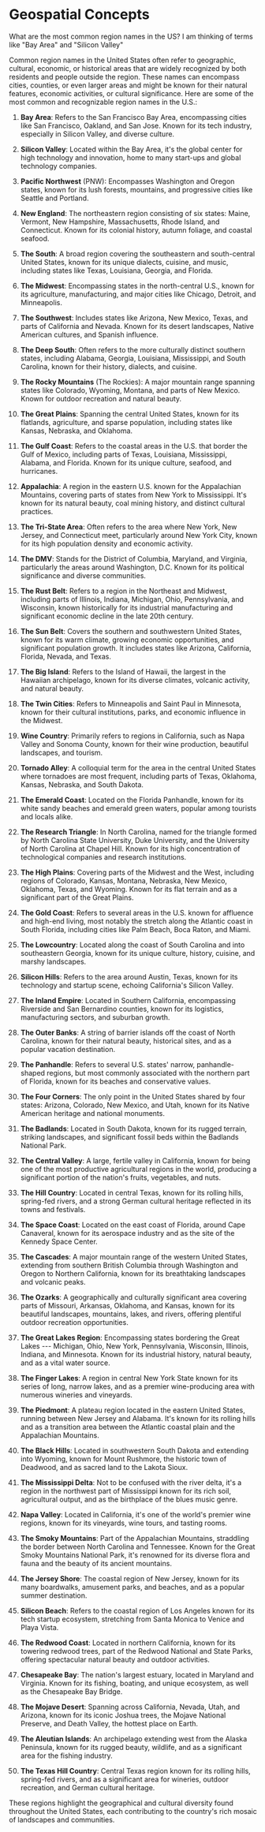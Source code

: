 # Geospatial Concepts

What are the most common region names in the US? I am thinking of terms like "Bay Area" and "Silicon Valley"

Common region names in the United States often refer to geographic, cultural, economic, or historical areas that are widely recognized by both residents and people outside the region. These names can encompass cities, counties, or even larger areas and might be known for their natural features, economic activities, or cultural significance. Here are some of the most common and recognizable region names in the U.S.:

1.  **Bay Area**: Refers to the San Francisco Bay Area, encompassing cities like San Francisco, Oakland, and San Jose. Known for its tech industry, especially in Silicon Valley, and diverse culture.

2.  **Silicon Valley**: Located within the Bay Area, it's the global center for high technology and innovation, home to many start-ups and global technology companies.

3.  **Pacific Northwest** (PNW): Encompasses Washington and Oregon states, known for its lush forests, mountains, and progressive cities like Seattle and Portland.

4.  **New England**: The northeastern region consisting of six states: Maine, Vermont, New Hampshire, Massachusetts, Rhode Island, and Connecticut. Known for its colonial history, autumn foliage, and coastal seafood.

5.  **The South**: A broad region covering the southeastern and south-central United States, known for its unique dialects, cuisine, and music, including states like Texas, Louisiana, Georgia, and Florida.

6.  **The Midwest**: Encompassing states in the north-central U.S., known for its agriculture, manufacturing, and major cities like Chicago, Detroit, and Minneapolis.

7.  **The Southwest**: Includes states like Arizona, New Mexico, Texas, and parts of California and Nevada. Known for its desert landscapes, Native American cultures, and Spanish influence.

8.  **The Deep South**: Often refers to the more culturally distinct southern states, including Alabama, Georgia, Louisiana, Mississippi, and South Carolina, known for their history, dialects, and cuisine.

9.  **The Rocky Mountains** (The Rockies): A major mountain range spanning states like Colorado, Wyoming, Montana, and parts of New Mexico. Known for outdoor recreation and natural beauty.

10.  **The Great Plains**: Spanning the central United States, known for its flatlands, agriculture, and sparse population, including states like Kansas, Nebraska, and Oklahoma.

11.  **The Gulf Coast**: Refers to the coastal areas in the U.S. that border the Gulf of Mexico, including parts of Texas, Louisiana, Mississippi, Alabama, and Florida. Known for its unique culture, seafood, and hurricanes.

12.  **Appalachia**: A region in the eastern U.S. known for the Appalachian Mountains, covering parts of states from New York to Mississippi. It's known for its natural beauty, coal mining history, and distinct cultural practices.

13.  **The Tri-State Area**: Often refers to the area where New York, New Jersey, and Connecticut meet, particularly around New York City, known for its high population density and economic activity.

14.  **The DMV**: Stands for the District of Columbia, Maryland, and Virginia, particularly the areas around Washington, D.C. Known for its political significance and diverse communities.

15.  **The Rust Belt**: Refers to a region in the Northeast and Midwest, including parts of Illinois, Indiana, Michigan, Ohio, Pennsylvania, and Wisconsin, known historically for its industrial manufacturing and significant economic decline in the late 20th century.

16.  **The Sun Belt**: Covers the southern and southwestern United States, known for its warm climate, growing economic opportunities, and significant population growth. It includes states like Arizona, California, Florida, Nevada, and Texas.

17.  **The Big Island**: Refers to the Island of Hawaii, the largest in the Hawaiian archipelago, known for its diverse climates, volcanic activity, and natural beauty.

18.  **The Twin Cities**: Refers to Minneapolis and Saint Paul in Minnesota, known for their cultural institutions, parks, and economic influence in the Midwest.

19.  **Wine Country**: Primarily refers to regions in California, such as Napa Valley and Sonoma County, known for their wine production, beautiful landscapes, and tourism.

20.  **Tornado Alley**: A colloquial term for the area in the central United States where tornadoes are most frequent, including parts of Texas, Oklahoma, Kansas, Nebraska, and South Dakota.

21.  **The Emerald Coast**: Located on the Florida Panhandle, known for its white sandy beaches and emerald green waters, popular among tourists and locals alike.

22.  **The Research Triangle**: In North Carolina, named for the triangle formed by North Carolina State University, Duke University, and the University of North Carolina at Chapel Hill. Known for its high concentration of technological companies and research institutions.

23.  **The High Plains**: Covering parts of the Midwest and the West, including regions of Colorado, Kansas, Montana, Nebraska, New Mexico, Oklahoma, Texas, and Wyoming. Known for its flat terrain and as a significant part of the Great Plains.

24.  **The Gold Coast**: Refers to several areas in the U.S. known for affluence and high-end living, most notably the stretch along the Atlantic coast in South Florida, including cities like Palm Beach, Boca Raton, and Miami.

25.  **The Lowcountry**: Located along the coast of South Carolina and into southeastern Georgia, known for its unique culture, history, cuisine, and marshy landscapes.

26.  **Silicon Hills**: Refers to the area around Austin, Texas, known for its technology and startup scene, echoing California's Silicon Valley.

27.  **The Inland Empire**: Located in Southern California, encompassing Riverside and San Bernardino counties, known for its logistics, manufacturing sectors, and suburban growth.

28.  **The Outer Banks**: A string of barrier islands off the coast of North Carolina, known for their natural beauty, historical sites, and as a popular vacation destination.

29.  **The Panhandle**: Refers to several U.S. states' narrow, panhandle-shaped regions, but most commonly associated with the northern part of Florida, known for its beaches and conservative values.

30.  **The Four Corners**: The only point in the United States shared by four states: Arizona, Colorado, New Mexico, and Utah, known for its Native American heritage and national monuments.

31.  **The Badlands**: Located in South Dakota, known for its rugged terrain, striking landscapes, and significant fossil beds within the Badlands National Park.

32.  **The Central Valley**: A large, fertile valley in California, known for being one of the most productive agricultural regions in the world, producing a significant portion of the nation's fruits, vegetables, and nuts.

33.  **The Hill Country**: Located in central Texas, known for its rolling hills, spring-fed rivers, and a strong German cultural heritage reflected in its towns and festivals.

34.  **The Space Coast**: Located on the east coast of Florida, around Cape Canaveral, known for its aerospace industry and as the site of the Kennedy Space Center.

35.  **The Cascades**: A major mountain range of the western United States, extending from southern British Columbia through Washington and Oregon to Northern California, known for its breathtaking landscapes and volcanic peaks.

36.  **The Ozarks**: A geographically and culturally significant area covering parts of Missouri, Arkansas, Oklahoma, and Kansas, known for its beautiful landscapes, mountains, lakes, and rivers, offering plentiful outdoor recreation opportunities.

37.  **The Great Lakes Region**: Encompassing states bordering the Great Lakes --- Michigan, Ohio, New York, Pennsylvania, Wisconsin, Illinois, Indiana, and Minnesota. Known for its industrial history, natural beauty, and as a vital water source.

38.  **The Finger Lakes**: A region in central New York State known for its series of long, narrow lakes, and as a premier wine-producing area with numerous wineries and vineyards.

39.  **The Piedmont**: A plateau region located in the eastern United States, running between New Jersey and Alabama. It's known for its rolling hills and as a transition area between the Atlantic coastal plain and the Appalachian Mountains.

40.  **The Black Hills**: Located in southwestern South Dakota and extending into Wyoming, known for Mount Rushmore, the historic town of Deadwood, and as sacred land to the Lakota Sioux.

41.  **The Mississippi Delta**: Not to be confused with the river delta, it's a region in the northwest part of Mississippi known for its rich soil, agricultural output, and as the birthplace of the blues music genre.

42.  **Napa Valley**: Located in California, it's one of the world's premier wine regions, known for its vineyards, wine tours, and tasting rooms.

43.  **The Smoky Mountains**: Part of the Appalachian Mountains, straddling the border between North Carolina and Tennessee. Known for the Great Smoky Mountains National Park, it's renowned for its diverse flora and fauna and the beauty of its ancient mountains.

44.  **The Jersey Shore**: The coastal region of New Jersey, known for its many boardwalks, amusement parks, and beaches, and as a popular summer destination.

45.  **Silicon Beach**: Refers to the coastal region of Los Angeles known for its tech startup ecosystem, stretching from Santa Monica to Venice and Playa Vista.

46.  **The Redwood Coast**: Located in northern California, known for its towering redwood trees, part of the Redwood National and State Parks, offering spectacular natural beauty and outdoor activities.

47.  **Chesapeake Bay**: The nation's largest estuary, located in Maryland and Virginia. Known for its fishing, boating, and unique ecosystem, as well as the Chesapeake Bay Bridge.

48.  **The Mojave Desert**: Spanning across California, Nevada, Utah, and Arizona, known for its iconic Joshua trees, the Mojave National Preserve, and Death Valley, the hottest place on Earth.

49.  **The Aleutian Islands**: An archipelago extending west from the Alaska Peninsula, known for its rugged beauty, wildlife, and as a significant area for the fishing industry.

50.  **The Texas Hill Country**: Central Texas region known for its rolling hills, spring-fed rivers, and as a significant area for wineries, outdoor recreation, and German cultural heritage.

These regions highlight the geographical and cultural diversity found throughout the United States, each contributing to the country's rich mosaic of landscapes and communities.